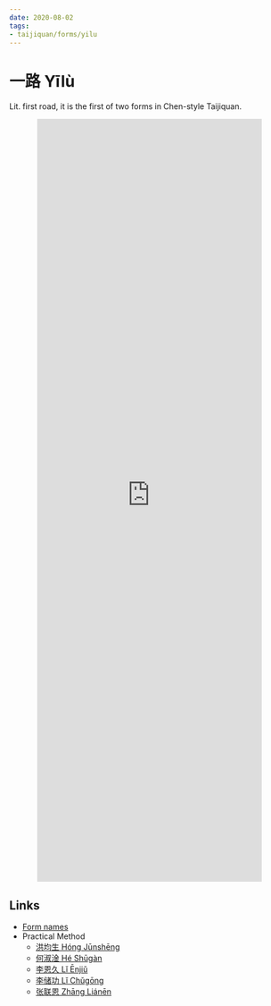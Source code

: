 ```yaml
---
date: 2020-08-02
tags:
- taijiquan/forms/yilu
---
```


# 一路 Yīlù

Lit. first road, it is the first of two forms in Chen-style Taijiquan.

<div style="text-align: center;"><iframe width="80%" height="35%" src="https://www.youtube.com/embed/AVPN4HCLfKs" frameborder="0" allow="accelerometer; autoplay; encrypted-media; gyroscope; picture-in-picture" allowfullscreen></iframe></div>

## Links
- [Form names](https://docs.google.com/spreadsheets/d/1Elg9C98Qb9lqMr7zRPH5X7mSMoZLrCuLJzKIFCJ7P2M/edit?usp=sharing)
- Practical Method
  - [洪均生 Hóng Jūnshēng](https://youtu.be/FkCncgaAxTA)
  - [何淑淦 Hé Shūgàn](https://youtu.be/8y-xWcDLdhw)
  - [李恩久 Lǐ Ēnjiǔ](https://youtu.be/kV9LcnAxCYM)
  - [李储功 Lǐ Chǔgōng](https://youtu.be/kjX4POZEtDg)
  - [张联恩 Zhāng Liánēn](https://youtu.be/vSW2exVCqN0)
